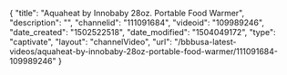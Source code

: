 {
    "title": "Aquaheat by Innobaby 28oz. Portable Food Warmer",
    "description": "",
    "channelid": "111091684",
    "videoid": "109989246",
    "date_created": "1502522518",
    "date_modified": "1504049172",
    "type": "captivate",
    "layout": "channelVideo",
    "url": "\/bbbusa-latest-videos\/aquaheat-by-innobaby-28oz-portable-food-warmer\/111091684-109989246"
}